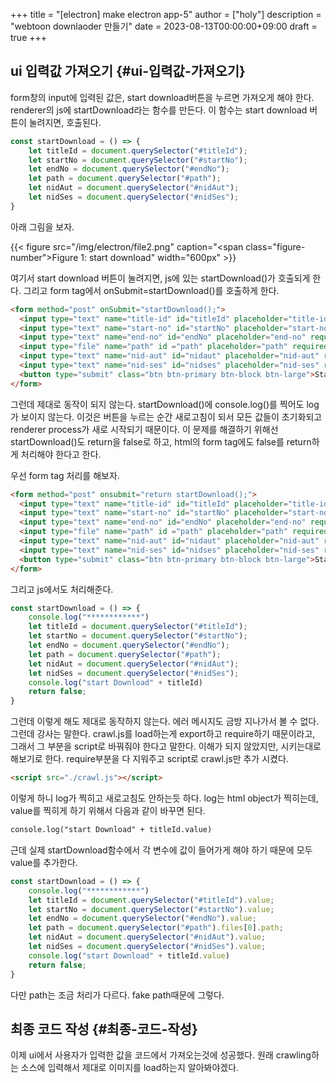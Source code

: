 +++
title = "[electron] make electron app-5"
author = ["holy"]
description = "webtoon downlaoder 만들기"
date = 2023-08-13T00:00:00+09:00
draft = true
+++

## ui 입력값 가져오기 {#ui-입력값-가져오기}

form창의 input에 입력된 값은, start download버튼을 누르면 가져오게
해야 한다. renderer의 js에 startDownload라는 함수를 만든다. 이 함수는
start download 버튼이 눌려지면, 호출된다.

```js
const startDownload = () => {
    let titleId = document.querySelector("#titleId");
    let startNo = document.querySelector("#startNo");
    let endNo = document.querySelector("#endNo");
    let path = document.querySelector("#path");
    let nidAut = document.querySelector("#nidAut");
    let nidSes = document.querySelector("#nidSes");
}
```

아래 그림을 보자.

<a id="figure--start download"></a>

{{< figure src="/img/electron/file2.png" caption="<span class=\"figure-number\">Figure 1: </span>start download" width="600px" >}}

여기서 start download 버튼이 눌려지면, js에 있는 startDownload()가
호출되게 한다. 그리고 form tag에서 onSubmit=startDownload()를 호출하게
한다.

```html
<form method="post" onSubmit="startDownload();">
  <input type="text" name="title-id" id="titleId" placeholder="title-id" required="required" />
  <input type="text" name="start-no" id="startNo" placeholder="start-no" required="required" />
  <input type="text" name="end-no" id="endNo" placeholder="end-no" required="required" />
  <input type="file" name="path" id ="path" placeholder="path" required="required" webkitdirectory/>
  <input type="text" name="nid-aut" id="nidaut" placeholder="nid-aut" required="required" />
  <input type="text" name="nid-ses" id="nidses" placeholder="nid-ses" required="required" />
  <button type="submit" class="btn btn-primary btn-block btn-large">Start Download</button>
</form>
```

그런데 제대로 동작이 되지 않는다. startDownload()에 console.log()를
찍어도 log가 보이지 않는다. 이것은 버튼을 누르는 순간 새로고침이 되서
모든 값들이 초기화되고 renderer process가 새로 시작되기 때문이다. 이
문제를 해결하기 위해선 startDownload()도 return을 false로 하고, html의
form tag에도 false를 return하게 처리해야 한다고 한다.

우선 form tag 처리를 해보자.

```html
<form method="post" onsubmit="return startDownload();">
  <input type="text" name="title-id" id="titleId" placeholder="title-id" required="required" />
  <input type="text" name="start-no" id="startNo" placeholder="start-no" required="required" />
  <input type="text" name="end-no" id="endNo" placeholder="end-no" required="required" />
  <input type="file" name="path" id ="path" placeholder="path" required="required" webkitdirectory/>
  <input type="text" name="nid-aut" id="nidaut" placeholder="nid-aut" required="required" />
  <input type="text" name="nid-ses" id="nidses" placeholder="nid-ses" required="required" />
  <button type="submit" class="btn btn-primary btn-block btn-large">Start Download</button>
</form>
```

그리고 js에서도 처리해준다.

```js
const startDownload = () => {
    console.log("************")
    let titleId = document.querySelector("#titleId");
    let startNo = document.querySelector("#startNo");
    let endNo = document.querySelector("#endNo");
    let path = document.querySelector("#path");
    let nidAut = document.querySelector("#nidAut");
    let nidSes = document.querySelector("#nidSes");
    console.log("start Download" + titleId)
    return false;
}
```

그런데 이렇게 해도 제대로 동작하지 않는다. 에러 메시지도 금방 지나가서
볼 수 없다. 그런데 강사는 말한다. crawl.js를 load하는게 export하고
require하기 때문이라고, 그래서 그 부분을 script로 바꿔줘야 한다고
말한다. 이해가 되지 않았지만, 시키는대로 해보기로 한다. require부분을
다 지워주고 script로 crawl.js만 추가 시켰다.

```html
<script src="./crawl.js"></script>
```

이렇게 하니 log가 찍히고 새로고침도 안하는듯 하다. log는 html object가
찍히는데, value를 찍히게 하기 위해서 다음과 같이 바꾸면 된다.

```html
console.log("start Download" + titleId.value)
```

근데 실제 startDownload함수에서 각 변수에 값이 들어가게 해야 하기
때문에 모두 value를 추가한다.

```js
const startDownload = () => {
    console.log("************")
    let titleId = document.querySelector("#titleId").value;
    let startNo = document.querySelector("#startNo").value;
    let endNo = document.querySelector("#endNo").value;
    let path = document.querySelector("#path").files[0].path;
    let nidAut = document.querySelector("#nidAut").value;
    let nidSes = document.querySelector("#nidSes").value;
    console.log("start Download" + titleId.value)
    return false;
}
```

다만 path는 조금 처리가 다르다. fake path때문에 그렇다.


## 최종 코드 작성 {#최종-코드-작성}

이제 ui에서 사용자가 입력한 값을 코드에서 가져오는것에 성공했다. 원래
crawling하는 소스에 입력해서 제대로 이미지를 load하는지 알아봐야겠다.
